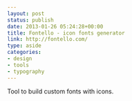```yaml
---
layout: post
status: publish
date: 2013-01-26 05:24:28+00:00
title: Fontello - icon fonts generator
link: http://fontello.com/
type: aside
categories:
- design
- tools
- typography
---
```


Tool to build custom fonts with icons.
